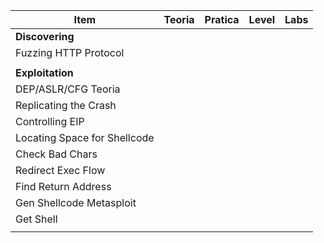 | Item                         | Teoria | Pratica | Level | Labs |
| ---------------------------- | ------ | ------- | ----- | ---- |
| **Discovering**              |        |         |       |      |
| Fuzzing HTTP Protocol        |        |         |       |      |
|                              |        |         |       |      |
| **Exploitation**             |        |         |       |      |
| DEP/ASLR/CFG Teoria          |        |         |       |      |
| Replicating the Crash        |        |         |       |      |
| Controlling EIP              |        |         |       |      |
| Locating Space for Shellcode |        |         |       |      |
| Check Bad Chars              |        |         |       |      |
| Redirect Exec Flow           |        |         |       |      |
| Find Return Address          |        |         |       |      |
| Gen Shellcode Metasploit     |        |         |       |      |
| Get Shell                    |        |         |       |      |
|                              |        |         |       |      |
